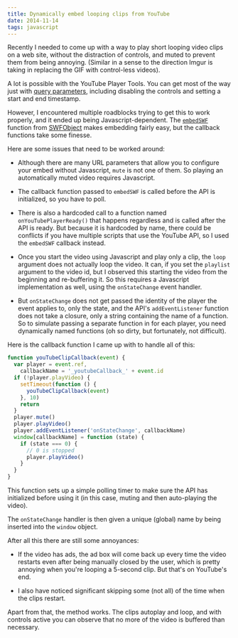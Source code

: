 ```yaml
---
title: Dynamically embed looping clips from YouTube
date: 2014-11-14
tags: javascript
---
```


Recently I needed to come up with a way to play short looping video clips on a web site, without the distraction of controls, and muted to prevent them from being annoying. (Similar in a sense to the direction Imgur is taking in replacing the GIF with control-less videos).

A lot is possible with the YouTube Player Tools. You can get most of the way just with [query parameters](https://developers.google.com/youtube/player_parameters), including disabling the controls and setting a start and end timestamp.

However, I encountered multiple roadblocks trying to get this to work properly, and it ended up being Javascript-dependent. The [`embedSWF`](<https://code.google.com/p/swfobject/wiki/api#swfobject.embedSWF(swfUrlStr,_replaceElemIdStr,_widthStr,_height)>) function from [SWFObject](https://code.google.com/p/swfobject/) makes embedding fairly easy, but the callback functions take some finesse.

Here are some issues that need to be worked around:

- Although there are many URL parameters that allow you to configure your embed without Javascript, `mute` is not one of them. So playing an automatically muted video requires Javascript.

- The callback function passed to `embedSWF` is called before the API is initialized, so you have to poll.

- There is also a hardcoded call to a function named `onYouTubePlayerReady()` that happens regardless and is called after the API is ready. But because it is hardcoded by name, there could be conflicts if you have multiple scripts that use the YouTube API, so I used the `embedSWF` callback instead.

- Once you start the video using Javascript and play only a clip, the `loop` argument does not actually loop the video. It can, if you set the `playlist` argument to the video id, but I observed this starting the video from the beginning and re-buffering it. So this requires a Javascript implementation as well, using the `onStateChange` event handler.

- But `onStateChange` does not get passed the identity of the player the event applies to, only the state, and the API's `addEventListener` function does not take a closure, only a string containing the name of a function. So to simulate passing a separate function in for each player, you need dynamically named functions (oh so dirty, but fortunately, not difficult).

Here is the callback function I came up with to handle all of this:

```javascript
function youTubeClipCallback(event) {
  var player = event.ref,
    callbackName = '_youtubeCallback_' + event.id
  if (!player.playVideo) {
    setTimeout(function () {
      youTubeClipCallback(event)
    }, 10)
    return
  }
  player.mute()
  player.playVideo()
  player.addEventListener('onStateChange', callbackName)
  window[callbackName] = function (state) {
    if (state === 0) {
      // 0 is stopped
      player.playVideo()
    }
  }
}
```

This function sets up a simple polling timer to make sure the API has initialized before using it (in this case, muting and then auto-playing the video).

The `onStateChange` handler is then given a unique (global) name by being inserted into the `window` object.

After all this there are still some annoyances:

- If the video has ads, the ad box will come back up every time the video restarts even after being manually closed by the user, which is pretty annoying when you're looping a 5-second clip. But that's on YouTube's end.

- I also have noticed significant skipping some (not all) of the time when the clips restart.

Apart from that, the method works. The clips autoplay and loop, and with controls active you can observe that no more of the video is buffered than necessary.
